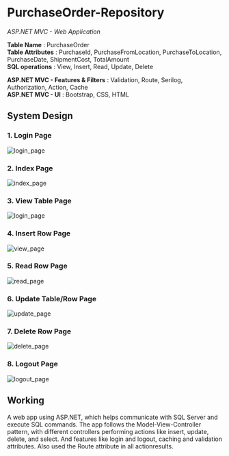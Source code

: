 # PurchaseOrder-Repository
 *ASP.NET MVC - Web Application*

**Table Name** : PurchaseOrder <br>
**Table Attributes** : PurchaseId, PurchaseFromLocation, PurchaseToLocation, PurchaseDate, ShipmentCost, TotalAmount <br>
**SQL operations** : View, Insert, Read, Update, Delete <br>

**ASP.NET MVC - Features & Filters** : Validation, Route, Serilog, Authorization, Action, Cache <br>
**ASP.NET MVC - UI** : Bootstrap, CSS, HTML <br>

## System Design
### **1. Login Page** <br>
   ![login_page](/assets/images/login_page.png) <br>
   
### **2. Index Page** <br>
   ![index_page](/assets/images/index_page.png) <br>
   
### **3. View Table Page** <br>
   ![login_page](/assets/images/view_page.png) <br>
   
### **4. Insert Row Page** <br>
   ![view_page](/assets/images/create_page.png) <br>
   
### **5. Read Row Page** <br>
   ![read_page](/assets/images/read_page.png) <br>
   
### **6. Update Table/Row Page** <br>
   ![update_page](/assets/images/update_page.png) <br>
   
### **7. Delete Row Page**<br>
   ![delete_page](/assets/images/delete_page.png) <br>
   
### **8. Logout Page** <br>
   ![logout_page](/assets/images/logout_page.png) <br>
 
## Working <br>
A web app using ASP.NET, which helps communicate with SQL Server and execute SQL commands. 
The app follows the Model-View-Controller pattern, with different controllers performing actions like insert, update, delete, and select.
And features like login and logout, caching and validation attributes. Also used the Route attribute in all actionresults.
